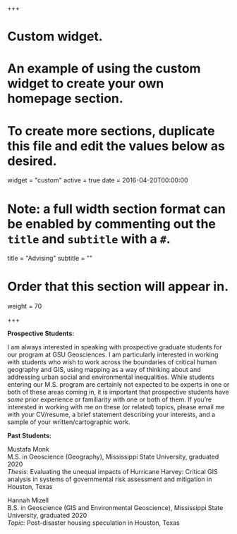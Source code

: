 +++
# Custom widget.
# An example of using the custom widget to create your own homepage section.
# To create more sections, duplicate this file and edit the values below as desired.
widget = "custom"
active = true
date = 2016-04-20T00:00:00

# Note: a full width section format can be enabled by commenting out the `title` and `subtitle` with a `#`.
title = "Advising"
subtitle = ""

# Order that this section will appear in.
weight = 70

+++

__Prospective Students:__

I am always interested in speaking with prospective graduate students for our program at GSU Geosciences. I am particularly interested in working with students who wish to work across the boundaries of critical human geography and GIS, using mapping as a way of thinking about and addressing urban social and environmental inequalities. While students entering our M.S. program are certainly not expected to be experts in one or both of these areas coming in, it is important that prospective students have _some_ prior experience or familiarity with one or both of them. If you’re interested in working with me on these (or related) topics, please email me with your CV/resume, a brief statement describing your interests, and a sample of your written/cartographic work.

__Past Students:__

Mustafa Monk  
M.S. in Geoscience (Geography), Mississippi State University, graduated 2020  
_Thesis:_ Evaluating the unequal impacts of Hurricane Harvey: Critical GIS analysis in systems of governmental risk assessment and mitigation in Houston, Texas

Hannah Mizell  
B.S. in Geoscience (GIS and Environmental Geoscience), Mississippi State University, graduated 2020  
_Topic:_ Post-disaster housing speculation in Houston, Texas
